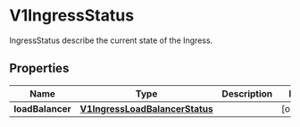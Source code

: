 

# V1IngressStatus

IngressStatus describe the current state of the Ingress.

## Properties

| Name | Type | Description | Notes |
|------------ | ------------- | ------------- | -------------|
|**loadBalancer** | [**V1IngressLoadBalancerStatus**](V1IngressLoadBalancerStatus.md) |  |  [optional] |



